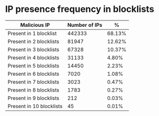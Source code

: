 # IP presence frequency in blocklists
| Malicious IP | Number of IPs | % |
|----|----|----|
| Present in 1 blocklist | 442333 | 68.13% |
| Present in 2 blocklists | 81947 | 12.62% |
| Present in 3 blocklists | 67328 | 10.37% |
| Present in 4 blocklists | 31133 | 4.80% |
| Present in 5 blocklists | 14450 | 2.23% |
| Present in 6 blocklists | 7020 | 1.08% |
| Present in 7 blocklists | 3023 | 0.47% |
| Present in 8 blocklists | 1783 | 0.27% |
| Present in 9 blocklists | 212 | 0.03% |
| Present in 10 blocklists | 45 | 0.01% |
